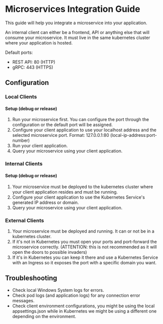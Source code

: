 # Microservices Integration Guide

This guide will help you integrate a microservice into your application.

An internal client can either be a frontend, API or anything else that will consume your microservice. It must live in the same kubernetes cluster where your application is hosted.

Default ports:

- REST API: 80 (HTTP)
- gRPC: 443 (HTTPS)

## Configuration

### Local Clients

#### Setup (debug or release)

1. Run your microservice first. You can configure the port through the configuration or the default port will be assigned.
2. Configure your client application to use your localhost address and the selected microservice port. Format: 127.0.0.1:80 (local-ip-address:port-number)
3. Run your client application.
4. Query your microservice using your client application.

### Internal Clients

#### Setup (debug or release)

1. Your microservice must be deployed to the kubernetes cluster where your client application resides and must be running.
2. Configure your client application to use the Kubernetes Service's generated IP address or domain.
3. Query your microservice using your client application.

### External Clients

1. Your microservice must be deployed and running. It can or not be in a kubernetes cluster.
2. If it's not in Kubernetes you must open your ports and port-forward the microservice correctly. (ATTENTION: this is not recommended as it will open the doors to possible invaders)
3. If it's in Kubernetes you can keep it there and use a Kubernetes Service with an Ingress so it exposes the port with a specific domain you want.


## Troubleshooting

- Check local Windows System logs for errors.
- Check pod logs (and application logs) for any connection error messages.
- Check client environment configurations, you might be using the local appsettings.json while in Kubernetes we might be using a different one depending on the environment.

